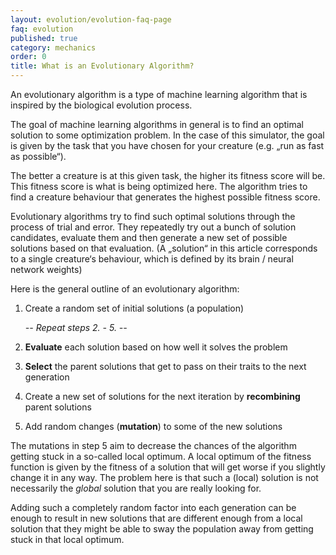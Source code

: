 ```yaml
---
layout: evolution/evolution-faq-page
faq: evolution
published: true
category: mechanics
order: 0
title: What is an Evolutionary Algorithm?
---
```


An evolutionary algorithm is a type of machine learning algorithm that is inspired by the biological evolution process. 

The goal of machine learning algorithms in general is to find an optimal solution to some optimization problem. In the case of this simulator, the goal is given by the task that you have chosen for your creature (e.g. „run as fast as possible“). 

The better a creature is at this given task, the higher its fitness score will be. This fitness score is what is being optimized here. The algorithm tries to find a creature behaviour that generates the highest possible fitness score.

Evolutionary algorithms try to find such optimal solutions through the process of trial and error. They repeatedly try out a bunch of solution candidates, evaluate them and then generate a new set of possible solutions based on that evaluation. (A „solution“ in this article corresponds to a single creature‘s behaviour, which is defined by its brain / neural network weights)

Here is the general outline of an evolutionary algorithm: 

1. Create a random set of initial solutions (a population)

    *-- Repeat steps 2. - 5. --*

2. **Evaluate** each solution based on how well it solves the problem
3. **Select** the parent solutions that get to pass on their traits to the next generation
4. Create a new set of solutions for the next iteration by **recombining** parent solutions 
5. Add random changes (**mutation**) to some of the new solutions

The mutations in step 5 aim to decrease the chances of the algorithm getting stuck in a so-called local optimum. A local optimum of the fitness function is given by the fitness of a solution that will get worse if you slightly change it in any way. The problem here is that such a (local) solution is not necessarily the *global* solution that you are really looking for. 

Adding such a completely random factor into each generation can be enough to result in new solutions that are different enough from a local solution that they might be able to sway the population away from getting stuck in that local optimum.
